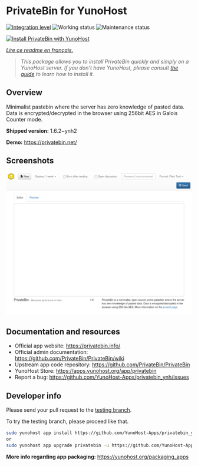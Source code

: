 <!--
N.B.: This README was automatically generated by https://github.com/YunoHost/apps/tree/master/tools/README-generator
It shall NOT be edited by hand.
-->

# PrivateBin for YunoHost

[![Integration level](https://dash.yunohost.org/integration/privatebin.svg)](https://dash.yunohost.org/appci/app/privatebin) ![Working status](https://ci-apps.yunohost.org/ci/badges/privatebin.status.svg) ![Maintenance status](https://ci-apps.yunohost.org/ci/badges/privatebin.maintain.svg)

[![Install PrivateBin with YunoHost](https://install-app.yunohost.org/install-with-yunohost.svg)](https://install-app.yunohost.org/?app=privatebin)

*[Lire ce readme en français.](./README_fr.md)*

> *This package allows you to install PrivateBin quickly and simply on a YunoHost server.
If you don't have YunoHost, please consult [the guide](https://yunohost.org/#/install) to learn how to install it.*

## Overview

Minimalist pastebin where the server has zero knowledge of pasted data. Data is encrypted/decrypted in the browser using 256bit AES in Galois Counter mode.


**Shipped version:** 1.6.2~ynh2

**Demo:** https://privatebin.net/

## Screenshots

![Screenshot of PrivateBin](./doc/screenshots/bootstrap.png)

## Documentation and resources

* Official app website: <https://privatebin.info/>
* Official admin documentation: <https://github.com/PrivateBin/PrivateBin/wiki>
* Upstream app code repository: <https://github.com/PrivateBin/PrivateBin>
* YunoHost Store: <https://apps.yunohost.org/app/privatebin>
* Report a bug: <https://github.com/YunoHost-Apps/privatebin_ynh/issues>

## Developer info

Please send your pull request to the [testing branch](https://github.com/YunoHost-Apps/privatebin_ynh/tree/testing).

To try the testing branch, please proceed like that.

``` bash
sudo yunohost app install https://github.com/YunoHost-Apps/privatebin_ynh/tree/testing --debug
or
sudo yunohost app upgrade privatebin -u https://github.com/YunoHost-Apps/privatebin_ynh/tree/testing --debug
```

**More info regarding app packaging:** <https://yunohost.org/packaging_apps>
